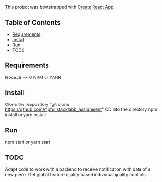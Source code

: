 This project was bootstrapped with [Create React App](https://github.com/facebookincubator/create-react-app).

## Table of Contents

- [Requirements](#Requirements)
- [Install](#Install)
- [Run](#Run)
- [TODO](#TODO)


## Requirements

NodeJS >= 6
NPM or YARN

## Install

Clone the respository "git clone https://github.com/mpfullstack/abb_assignment"
CD into the directory
npm install or yarn install

## Run

npm start or yarn start

## TODO

Adapt code to work with a backend to receive notification with data of a new piece.
Get global feature quality based individual quality controls.
